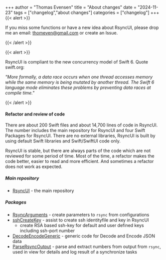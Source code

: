 +++
author = "Thomas Evensen"
title = "About changes"
date = "2024-11-23"
tags = ["changelog","about changes"]
categories = ["changelog"]
+++
{{< alert >}}

If you miss some functions or have a new idea about RsyncUI, please drop me an email: <thomeven@gmail.com> or create an Issue.

{{< /alert >}}

{{< alert >}}

RsyncUI is compliant to the new concurrency model of Swift 6. Quote swift.org:

*"More formally, a data race occurs when one thread accesses memory while the same memory is being mutated by another thread.
The Swift 6 language mode eliminates these problems by preventing data races at compile time."*

{{< /alert >}}

#### Refactor and review of code

There are about 200 Swift files and about 14,700 lines of code in RsyncUI. The number includes the
main repository for RsyncUI and four Swift Packages for RsyncUI. There are no external libraries, RsyncUI is built by using default
Swift libraries and Swift/SwiftUI code only.

RsyncUI is stable, but there are always parts of the code which are not reviewed for some period of time.
Most of the time, a refactor makes the code better, easier to read and more efficient. And sometimes
a refactor does not work as expected.

##### Main repository

- [RsyncUI](https://github.com/rsyncOSX/RsyncUI) - the main repository

##### Packages

- [RsyncArguments](https://github.com/rsyncOSX/RsyncArguments) - create parameters to `rsync` from configurations
- [sshCreateKey](https://github.com/rsyncOSX/sshCreateKey) - assist to create ssh identityfile and key in RsyncUI
	- create RSA based ssh-key for default and user defined keys including ssh-port number
- [DecodeEncodeGeneric](https://github.com/rsyncOSX/DecodeEncodeGeneric) - generic code for Decode and Encode JSON data
- [ParseRsyncOutput](https://github.com/rsyncOSX/ParseRsyncOutput) - parse and extract numbers from output from `rsync`, used in view for details and
log result of a synchronize tasks
